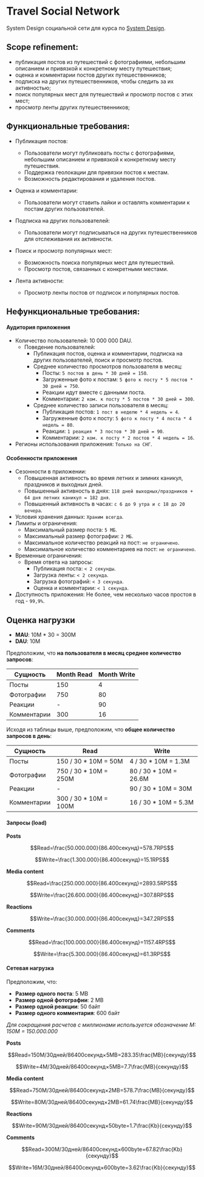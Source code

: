 # Travel Social Network

System Design социальной сети для курса по [System Design](https://balun.courses/courses/system_design).


## Scope refinement:

 * публикация постов из путешествий с фотографиями, небольшим описанием и привязкой к конкретному месту путешествия;
 * оценка и комментарии постов других путешественников;
 * подписка на других путешественников, чтобы следить за их активностью;
 * поиск популярных мест для путешествий и просмотр постов с этих мест;
 * просмотр ленты других путешественников;


## Функциональные требования:

* Публикация постов:
  * Пользователи могут публиковать посты с фотографиями, небольшим описанием и привязкой к конкретному месту путешествия.
  * Поддержка геолокации для привязки постов к местам.
  * Возможность редактирования и удаления постов.

* Оценка и комментарии:
  * Пользователи могут ставить лайки и оставлять комментарии к постам других пользователей.

* Подписка на других пользователей:
  * Пользователи могут подписываться на других путешественников для отслеживания их активности.

* Поиск и просмотр популярных мест:
  * Возможность поиска популярных мест для путешествий.
  * Просмотр постов, связанных с конкретными местами.

* Лента активности:
  * Просмотр ленты постов от подписок и популярных постов.


## Нефункциональные требования:

#### Аудитория приложения 

* Количество пользователей: 10 000 000 DAU.
  * Поведение пользователей: 
    * Публикация постов, оценка и комментарии, подписка на других пользователей, поиск и просмотр постов.
    * Среднее количество просмотров пользователя в месяц:
      * Посты: `5 постов в день * 30 дней = 150`.
      * Загруженные фото к постам: `5 фото к посту * 5 постов * 30 дней = 750`.
      * Реакции идут вместе с данными поста.
      * Комментарии: `2 ком. к посту * 5 постов * 30 дней = 300`.
    * Среднее количество записи пользователя в месяц:
      * Публикация постов: `1 пост в неделю * 4 недель = 4`.
      * Загруженные фото к посту: `5 фото к посту * 4 поста * 4 недель = 80`.
      * Реакции: `1 реакция * 3 постов * 30 дней = 90`.
      * Комментарии: `2 ком. к посту * 2 постов * 4 недель = 16`.
 * Регионы использования приложения: `Только на СНГ`.

#### Особенности приложения 

 * Сезонности в приложении:
   * Повышенная активность во время летних и зимних каникул, праздников и выходных дней.
   * Повышенный активность в днях: `118 дней выходных/праздников + 64 дня летних каникул = 182 дня`.
   * Повышенный активность в часах: `с 6 до 9 утра и с 18 до 20 вечера`.
 * Условия хранения данных: `Храним всегда`.
 * Лимиты и ограничения:
   * Максимальный размер поста: `5 МБ`.
   * Максимальный размер фотографии: `2 МБ`.
   * Максимальное количество реакций на пост: `не ограничено`.
   * Максимальное количество комментариев на пост: `не ограничено`.
 * Временные ограничения:
   * Время ответа на запросы:
     * Публикация поста: `< 2 секунды`.
     * Загрузка ленты: `< 2 секунда`.
     * Загрузка фотографий: `< 3 секунда`.
     * Оценка и комментарии: `< 1 секунда`.
 * Доступность приложения: Не более, чем несколько часов простоя в год - `99,9%`.


## Оценка нагрузки

  * **MAU**: 10M * 30 = 300M
  * **DAU**: 10M

Предположим, что **на пользователя в месяц среднее количество запросов**:

| Сущность    | Month Read | Month Write |
|-------------|------------|-------------|
| Посты       | 150        | 4           |
| Фотографии  | 750        | 80          |
| Реакции     | -          | 90          |
| Комментарии | 300        | 16          |

Исходя из таблицы выше, предположим, что **общее количество запросов в день**: 

| Сущность    | Read                   | Write                 |
|-------------|------------------------|-----------------------|
| Посты       | 150 / 30 * 10M = 50M   | 4 / 30 * 10M = 1.3M   |
| Фотографии  | 750 / 30 * 10M = 250M  | 80 / 30 * 10M = 26.6M |
| Реакции     | -                      | 90 / 30  * 10M = 30M  |
| Комментарии | 300 / 30  * 10M = 100M | 16 / 30  * 10M = 5.3M |

#### Запросы (load)

**Posts**

$$Read=\frac{50.000.000}{86.400секунд}=578.7RPS$$

$$Write=\frac{1.300.000}{86.400секунд}=15.1RPS$$

**Media content**

$$Read=\frac{250.000.000}{86.400секунд}=2893.5RPS$$

$$Write=\frac{26.600.000}{86.400секунд}=307.8RPS$$

**Reactions**

$$Write=\frac{30.000.000}{86.400секунд}=347.2RPS$$

**Comments**

$$Read=\frac{100.000.000}{86.400секунд}=1157.4RPS$$

$$Write=\frac{5.300.000}{86.400секунд}=61.3RPS$$

#### Сетевая нагрузка

Предположим, что:
- **Размер одного поста**: 5 MB
- **Размер одной фотографии**: 2 MB
- **Размер одной реакции**: 50 байт
- **Размер одного комментария**: 600 байт

*Для сокращения расчетов с миллионами используется обозначение M: 150M = 150.000.000*

**Posts**

$$Read=150M/30дней/86400секунд×5MB=283.35\frac{MB}{секунду}$$

$$Write=4M/30дней/86400секунд×5MB=7.7\frac{MB}{секунду}$$

**Media content**

$$Read=750M/30дней/86400секунд×2MB=578.7\frac{MB}{секунду}$$

$$Write=80M/30дней/86400секунд×2MB=61.74\frac{MB}{секунду}$$

**Reactions**

$$Write=90M/30дней/86400секунд×50byte=1.7\frac{Kb}{секунду}$$

**Comments**

$$Read=300M/30дней/86400секунд×600byte=67.82\frac{Kb}{секунду}$$

$$Write=16M/30дней/86400секунд×600byte=3.62\frac{Kb}{секунду}$$
